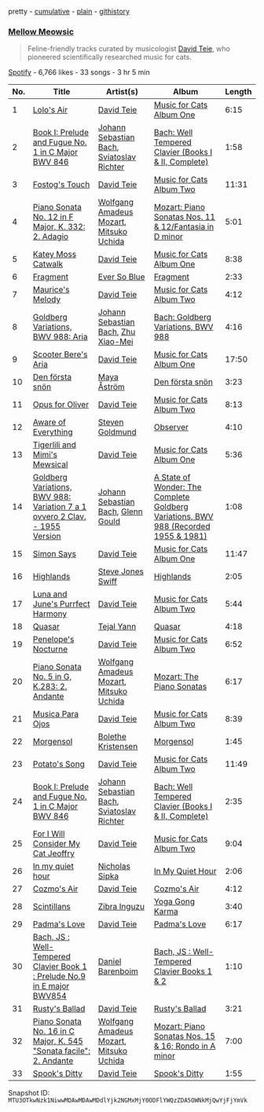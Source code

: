 pretty - [cumulative](/playlists/cumulative/37i9dQZF1DX5cXGtVmblSB.md) - [plain](/playlists/plain/37i9dQZF1DX5cXGtVmblSB) - [githistory](https://github.githistory.xyz/mackorone/spotify-playlist-archive/blob/main/playlists/plain/37i9dQZF1DX5cXGtVmblSB)

### [Mellow Meowsic](https://open.spotify.com/playlist/37i9dQZF1DX5cXGtVmblSB)

> Feline\-friendly tracks curated by musicologist <a href="spotify:artist:0TMyZy9NGJJ7NKMAgCgw6B">David Teie</a>, who pioneered scientifically researched music for cats.

[Spotify](https://open.spotify.com/user/spotify) - 6,766 likes - 33 songs - 3 hr 5 min

| No. | Title | Artist(s) | Album | Length |
|---|---|---|---|---|
| 1 | [Lolo's Air](https://open.spotify.com/track/6EcUEkTUH7OlAi9Uu94kbm) | [David Teie](https://open.spotify.com/artist/0TMyZy9NGJJ7NKMAgCgw6B) | [Music for Cats Album One](https://open.spotify.com/album/2qgWuthZzRA3fJoecnwzs7) | 6:15 |
| 2 | [Book I: Prelude and Fugue No\. 1 in C Major BWV 846](https://open.spotify.com/track/0BgHDpDnFg1Wfm9r7XsWeG) | [Johann Sebastian Bach](https://open.spotify.com/artist/5aIqB5nVVvmFsvSdExz408), [Sviatoslav Richter](https://open.spotify.com/artist/4hBgCK8FyJ5bV36ZZLB56X) | [Bach: Well Tempered Clavier \(Books I & II, Complete\)](https://open.spotify.com/album/2hYizcKgB3qoyTbxqkIB1A) | 1:58 |
| 3 | [Fostog's Touch](https://open.spotify.com/track/0Qp3kcosNRkoUlMmkyA9KJ) | [David Teie](https://open.spotify.com/artist/0TMyZy9NGJJ7NKMAgCgw6B) | [Music for Cats Album Two](https://open.spotify.com/album/1qFiqPsxCwQ3Ty5mC5YogI) | 11:31 |
| 4 | [Piano Sonata No\. 12 in F Major, K\. 332: 2\. Adagio](https://open.spotify.com/track/5x2xMWorOHxbhRN50Ebwa0) | [Wolfgang Amadeus Mozart](https://open.spotify.com/artist/4NJhFmfw43RLBLjQvxDuRS), [Mitsuko Uchida](https://open.spotify.com/artist/606pshIhidPHebEaDWSXDe) | [Mozart: Piano Sonatas Nos\. 11 & 12/Fantasia in D minor](https://open.spotify.com/album/1TqayVLpoTPrHyOkY7Nc15) | 5:01 |
| 5 | [Katey Moss Catwalk](https://open.spotify.com/track/0KElSYgAOjxKY5M3onAD2i) | [David Teie](https://open.spotify.com/artist/0TMyZy9NGJJ7NKMAgCgw6B) | [Music for Cats Album One](https://open.spotify.com/album/2qgWuthZzRA3fJoecnwzs7) | 8:38 |
| 6 | [Fragment](https://open.spotify.com/track/3VBPPIu4MGBnMj4SF8sJBJ) | [Ever So Blue](https://open.spotify.com/artist/6LwcYWG1molG0KW2xwnPd2) | [Fragment](https://open.spotify.com/album/4hDrHeKxgRFP07lI6RAkoE) | 2:33 |
| 7 | [Maurice's Melody](https://open.spotify.com/track/2HGTsS8Yo8AorkIQT3SZog) | [David Teie](https://open.spotify.com/artist/0TMyZy9NGJJ7NKMAgCgw6B) | [Music for Cats Album Two](https://open.spotify.com/album/1qFiqPsxCwQ3Ty5mC5YogI) | 4:12 |
| 8 | [Goldberg Variations, BWV 988: Aria](https://open.spotify.com/track/4aNR1DXBnD8guB0iqSoizc) | [Johann Sebastian Bach](https://open.spotify.com/artist/5aIqB5nVVvmFsvSdExz408), [Zhu Xiao\-Mei](https://open.spotify.com/artist/7FYbeZiCZ6pRTx2fAbBW0H) | [Bach: Goldberg Variations, BWV 988](https://open.spotify.com/album/40Y2zm6JfEa7p9Xp9x8PoX) | 4:16 |
| 9 | [Scooter Bere's Aria](https://open.spotify.com/track/1HGXgoIBnDnf6izseOBiiI) | [David Teie](https://open.spotify.com/artist/0TMyZy9NGJJ7NKMAgCgw6B) | [Music for Cats Album One](https://open.spotify.com/album/2qgWuthZzRA3fJoecnwzs7) | 17:50 |
| 10 | [Den första snön](https://open.spotify.com/track/64yTTGTPOZos3UEouvO6tp) | [Maya Åström](https://open.spotify.com/artist/08cxtpra8sKpzXViTa27ph) | [Den första snön](https://open.spotify.com/album/134iaeUz9GxbTtG272YDkv) | 3:23 |
| 11 | [Opus for Oliver](https://open.spotify.com/track/3Nda8HVJcMQmwRrg01u6ou) | [David Teie](https://open.spotify.com/artist/0TMyZy9NGJJ7NKMAgCgw6B) | [Music for Cats Album Two](https://open.spotify.com/album/1qFiqPsxCwQ3Ty5mC5YogI) | 8:13 |
| 12 | [Aware of Everything](https://open.spotify.com/track/59AyrtBjSHqBF04IonFZFU) | [Steven Goldmund](https://open.spotify.com/artist/3dwkO7z23scCJppeqHGTy3) | [Observer](https://open.spotify.com/album/7agBw6u81jarI9f0ITUXUg) | 4:10 |
| 13 | [Tigerlili and Mimi's Mewsical](https://open.spotify.com/track/1NxgrJyQh1KTSslKIpieCi) | [David Teie](https://open.spotify.com/artist/0TMyZy9NGJJ7NKMAgCgw6B) | [Music for Cats Album One](https://open.spotify.com/album/2qgWuthZzRA3fJoecnwzs7) | 5:36 |
| 14 | [Goldberg Variations, BWV 988: Variation 7 a 1 ovvero 2 Clav\. \- 1955 Version](https://open.spotify.com/track/30JuGvGfyl4bxuyo9OB1N4) | [Johann Sebastian Bach](https://open.spotify.com/artist/5aIqB5nVVvmFsvSdExz408), [Glenn Gould](https://open.spotify.com/artist/13dkPjqmbcchm8cXjEJQeP) | [A State of Wonder: The Complete Goldberg Variations, BWV 988 \(Recorded 1955 & 1981\)](https://open.spotify.com/album/6RkddyAzYq3QNZqdAhxPxF) | 1:08 |
| 15 | [Simon Says](https://open.spotify.com/track/3eUde69UEDub59LN6d3V0d) | [David Teie](https://open.spotify.com/artist/0TMyZy9NGJJ7NKMAgCgw6B) | [Music for Cats Album One](https://open.spotify.com/album/2qgWuthZzRA3fJoecnwzs7) | 11:47 |
| 16 | [Highlands](https://open.spotify.com/track/5lszZIR5GNQubgdMefwp2T) | [Steve Jones Swiff](https://open.spotify.com/artist/3z1Zuq8iUJqouUmX3ugLml) | [Highlands](https://open.spotify.com/album/3dIFhoR2URHhpLMEVrv4eC) | 2:05 |
| 17 | [Luna and June's Purrfect Harmony](https://open.spotify.com/track/7zqaY1x1PeKnFtLAhzYXtJ) | [David Teie](https://open.spotify.com/artist/0TMyZy9NGJJ7NKMAgCgw6B) | [Music for Cats Album Two](https://open.spotify.com/album/1qFiqPsxCwQ3Ty5mC5YogI) | 5:44 |
| 18 | [Quasar](https://open.spotify.com/track/5NM4frO8ccRVxXKW0kZaAk) | [Tejal Yann](https://open.spotify.com/artist/6eGKvCZdc06HkiwZKFlcBY) | [Quasar](https://open.spotify.com/album/3RoE8ap3HZwtp16hHXMEEE) | 4:18 |
| 19 | [Penelope's Nocturne](https://open.spotify.com/track/2DJehHvLodyXbp8W0glBNr) | [David Teie](https://open.spotify.com/artist/0TMyZy9NGJJ7NKMAgCgw6B) | [Music for Cats Album Two](https://open.spotify.com/album/1qFiqPsxCwQ3Ty5mC5YogI) | 6:52 |
| 20 | [Piano Sonata No\. 5 in G, K.283: 2\. Andante](https://open.spotify.com/track/7LGkBu8hHP8CWweOO1ZccB) | [Wolfgang Amadeus Mozart](https://open.spotify.com/artist/4NJhFmfw43RLBLjQvxDuRS), [Mitsuko Uchida](https://open.spotify.com/artist/606pshIhidPHebEaDWSXDe) | [Mozart: The Piano Sonatas](https://open.spotify.com/album/39E5TLqxXs6QttsbEDPvzZ) | 6:17 |
| 21 | [Musica Para Ojos](https://open.spotify.com/track/0oTvfjyVlklBQSZNUqApcI) | [David Teie](https://open.spotify.com/artist/0TMyZy9NGJJ7NKMAgCgw6B) | [Music for Cats Album Two](https://open.spotify.com/album/1qFiqPsxCwQ3Ty5mC5YogI) | 8:39 |
| 22 | [Morgensol](https://open.spotify.com/track/6aJcjGsNvyivFBeBaigFXQ) | [Bolethe Kristensen](https://open.spotify.com/artist/5FdY1HR5TdShBfxywCliMI) | [Morgensol](https://open.spotify.com/album/1CiembCAvOPBFHRbZe8cLk) | 1:45 |
| 23 | [Potato's Song](https://open.spotify.com/track/4YVXr7tpEZVGnWlYMtNjQQ) | [David Teie](https://open.spotify.com/artist/0TMyZy9NGJJ7NKMAgCgw6B) | [Music for Cats Album Two](https://open.spotify.com/album/1qFiqPsxCwQ3Ty5mC5YogI) | 11:49 |
| 24 | [Book I: Prelude and Fugue No\. 1 in C Major BWV 846](https://open.spotify.com/track/4DhsyDcXQvtbSwqrvNtk47) | [Johann Sebastian Bach](https://open.spotify.com/artist/5aIqB5nVVvmFsvSdExz408), [Sviatoslav Richter](https://open.spotify.com/artist/4hBgCK8FyJ5bV36ZZLB56X) | [Bach: Well Tempered Clavier \(Books I & II, Complete\)](https://open.spotify.com/album/2hYizcKgB3qoyTbxqkIB1A) | 2:35 |
| 25 | [For I Will Consider My Cat Jeoffry](https://open.spotify.com/track/3SqawUAmaZGwmzleROyk4E) | [David Teie](https://open.spotify.com/artist/0TMyZy9NGJJ7NKMAgCgw6B) | [Music for Cats Album Two](https://open.spotify.com/album/1qFiqPsxCwQ3Ty5mC5YogI) | 9:04 |
| 26 | [In my quiet hour](https://open.spotify.com/track/4YhwpzwqfWEt04ki6wLUVk) | [Nicholas Sipka](https://open.spotify.com/artist/1QTGeOnMy1np5pFwmkTDM4) | [In My Quiet Hour](https://open.spotify.com/album/3ik4zmauaQ976OG09cEJCN) | 2:06 |
| 27 | [Cozmo's Air](https://open.spotify.com/track/58VLKJL8y3FknrqLUVXPrI) | [David Teie](https://open.spotify.com/artist/0TMyZy9NGJJ7NKMAgCgw6B) | [Cozmo's Air](https://open.spotify.com/album/6eBttKmf7eOaZICEyy2re8) | 4:12 |
| 28 | [Scintillans](https://open.spotify.com/track/4zI7J4c58Br1tY10NDyhlR) | [Zibra Inguzu](https://open.spotify.com/artist/1LNciO7hxkWoSQ3V8OWNQF) | [Yoga Gong Karma](https://open.spotify.com/album/1T9xagnSXjguJIoXiidlly) | 3:40 |
| 29 | [Padma's Love](https://open.spotify.com/track/6OYcPLbRiymptR5AmbfDZo) | [David Teie](https://open.spotify.com/artist/0TMyZy9NGJJ7NKMAgCgw6B) | [Padma's Love](https://open.spotify.com/album/2CZKoSfjQWJOQfxjGjjjGN) | 6:17 |
| 30 | [Bach, JS : Well\-Tempered Clavier Book 1 : Prelude No.9 in E major BWV854](https://open.spotify.com/track/3YMtL47xfTkFJHjAu8Snr8) | [Daniel Barenboim](https://open.spotify.com/artist/78sEozQOEJxzXegUuqRSgH) | [Bach, JS : Well\-Tempered Clavier Books 1 & 2](https://open.spotify.com/album/66zilH1HJzRLEorco0u6bS) | 1:10 |
| 31 | [Rusty's Ballad](https://open.spotify.com/track/2GB1uEIsHWNoXldwN6mtyI) | [David Teie](https://open.spotify.com/artist/0TMyZy9NGJJ7NKMAgCgw6B) | [Rusty's Ballad](https://open.spotify.com/album/0TSPCRCHOY6rnGxcCklrxF) | 3:21 |
| 32 | [Piano Sonata No\. 16 in C Major, K\. 545 "Sonata facile": 2\. Andante](https://open.spotify.com/track/6IKPX55mQL42ELcLIkK0Ci) | [Wolfgang Amadeus Mozart](https://open.spotify.com/artist/4NJhFmfw43RLBLjQvxDuRS), [Mitsuko Uchida](https://open.spotify.com/artist/606pshIhidPHebEaDWSXDe) | [Mozart: Piano Sonatas Nos\. 15 & 16; Rondo in A minor](https://open.spotify.com/album/6krZ3BTfSZmA4OVceOAttH) | 7:00 |
| 33 | [Spook's Ditty](https://open.spotify.com/track/50UO61QfF5DuAkegNrFzOv) | [David Teie](https://open.spotify.com/artist/0TMyZy9NGJJ7NKMAgCgw6B) | [Spook's Ditty](https://open.spotify.com/album/4BNnFQGH2sQxxQZBxSuQxI) | 1:55 |

Snapshot ID: `MTU3OTkwNzk1NiwwMDAwMDAwMDdlYjk2NGMxMjY0ODFlYWQzZDA5OWNkMjQwYjFjYmVk`
